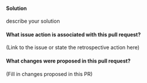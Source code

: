 #### Solution
describe your solution

#### What issue action is associated with this pull request?

(Link to the issue or state the retrospective action here)

#### What changes were proposed in this pull request?

(Fill in changes proposed in this PR)
